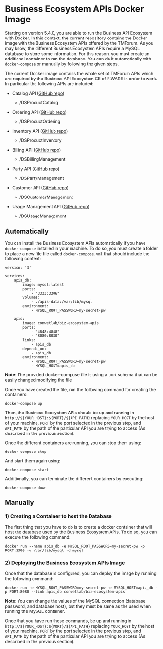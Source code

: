 # Business Ecosystem APIs Docker Image

Starting on version 5.4.0, you are able to run the Business API Ecosystem with Docker. In this context, the current
repository contains the  Docker image with the Business Ecosystem APIs offered by the TMForum. As you may
know, the different Business Ecosystem APIs require a MySQL database to store some information. For this reason, you must create an
additional container to run the database. You can do it automatically with `docker-compose` or manually by following
the given steps.

The current Docker image contains the whole set of TMForum APIs which are required by the Business API Ecosystem GE of FIWARE
in order to work. In particular the following APIs are included:

* Catalog API ([GitHub repo](https://github.com/FIWARE-TMForum/DSPRODUCTCATALOG2))
    * /DSProductCatalog
    
* Ordering API ([GitHub repo](https://github.com/FIWARE-TMForum/DSPRODUCTORDERING))
    * /DSProductOrdering
    
* Inventory API ([GitHub repo](https://github.com/FIWARE-TMForum/DSPRODUCTINVENTORY))
    * /DSProductInventory
    
* Billing API ([GitHub repo](https://github.com/FIWARE-TMForum/DSBILLINGMANAGEMENT))
    * /DSBillingManagement
    
* Party API ([GitHub repo](https://github.com/FIWARE-TMForum/DSPARTYMANAGEMENT))
    * /DSPartyManagement
    
* Customer API ([GitHub repo](https://github.com/FIWARE-TMForum/DSCUSTOMER))
    * /DSCustomerManagement
    
* Usage Management API ([GitHub repo](https://github.com/FIWARE-TMForum/DSUSAGEMANAGEMENT))
    * /DSUsageManagement

## Automatically

You can install the Business Ecosystem APIs automatically if you have `docker-compose` installed in your machine.
To do so, you must create a folder to place a new file file called `docker-compose.yml` that should include the following content:

```
version: '3'

services:
    apis_db:
        image: mysql:latest
        ports:
            - "3333:3306"
        volumes:
            - ./apis-data:/var/lib/mysql
        environment:
            - MYSQL_ROOT_PASSWORD=my-secret-pw

    apis:
        image: conwetlab/biz-ecosystem-apis
        ports:
            - "4848:4848"
            - "8080:8080"
        links:
            - apis_db
        depends_on:
            - apis_db
        environment:
            - MYSQL_ROOT_PASSWORD=my-secret-pw
            - MYSQL_HOST=apis_db

```

**Note**: The provided docker-compose file is using a port schema that can be easily changed modifying the file

Once you have created the file, run the following command for creating the containers:

```
docker-compose up
```

Then, the Business Ecosystem APIs should be up and running in `http://${YOUR_HOST}:${PORT}/${API_PATH}` replacing `YOUR_HOST`
by the host of your machine, `PORT` by the port selected in the previous step, and `API_PATH` by the path of the particular
API you are trying to access (As described in the previous section).

Once the different containers are running, you can stop them using:

```
docker-compose stop
```

And start them again using:

```
docker-compose start
```

Additionally, you can terminate the different containers by executing:

```
docker-compose down
```


## Manually

### 1) Creating a Container to host the Database

The first thing that you have to do is to create a docker container that will host the database used by the Business
Ecosystem APIs. To do so, you can execute the following command:

```
docker run --name apis_db -e MYSQL_ROOT_PASSWORD=my-secret-pw -p PORT:3306 -v /var/lib/mysql -d mysql
```

### 2) Deploying the Business Ecosystem APIs Image

Once that the database is configured, you can deploy the image by running the following command:

```
docker run -e MYSQL_ROOT_PASSWORD=my-secret-pw -e MYSQL_HOST=apis_db -p PORT:8080 --link apis_db conwetlab/biz-ecosystem-apis
```
**Note**: You can change the values of the MySQL connection (database password, and database host), but they must be
same as the used when running the MySQL container. 

Once that you have run these commands, be up and running in `http://${YOUR_HOST}:${PORT}/${API_PATH}` replacing `YOUR_HOST`
by the host of your machine, `PORT` by the port selected in the previous step, and `API_PATH` by the path of the particular
API you are trying to access (As described in the previous section). 
